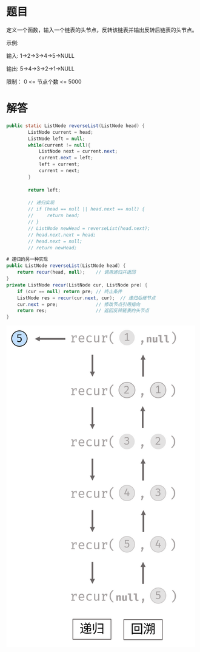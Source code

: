 # 题目

定义一个函数，输入一个链表的头节点，反转该链表并输出反转后链表的头节点。

示例:

输入: 1->2->3->4->5->NULL

输出: 5->4->3->2->1->NULL

限制：
0 <= 节点个数 <= 5000

# 解答

```java
public static ListNode reverseList(ListNode head) {
        ListNode current = head;
        ListNode left = null;
        while(current != null){
            ListNode next = current.next;
            current.next = left;
            left = current;
            current = next;
        }

        return left;

        // 递归实现
        // if (head == null || head.next == null) {
        //     return head;
        // }
        // ListNode newHead = reverseList(head.next);
        // head.next.next = head;
        // head.next = null;
        // return newHead;
```

```java
# 递归的另一种实现
public ListNode reverseList(ListNode head) {
    return recur(head, null);    // 调用递归并返回
}
private ListNode recur(ListNode cur, ListNode pre) {
    if (cur == null) return pre; // 终止条件
    ListNode res = recur(cur.next, cur);  // 递归后继节点
    cur.next = pre;              // 修改节点引用指向
    return res;                  // 返回反转链表的头节点
}
```

![递归demo图解.png](../pics/递归demo图解.png)